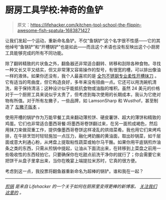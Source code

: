 # 厨房工具学校:神奇的鱼铲

> 原文：<https://lifehacker.com/kitchen-tool-school-the-flippin-awesome-fish-spatula-1683871427>

让我们发起一个运动，重新命名鱼铲。不仅“鱼锅铲”这个名字很不性感——它的其他绰号“鱼锅铲”和“开槽锅铲”也是如此——而且这个术语也没有反映出这个小厨房工具能够完成的所有不同功能。



除了翻转精致的片状鱼之外，翻鱼器还非常适合翻转、转移和刮除各种食物。寻找一种又长又平又结实，但又非常薄又容易操作的型号，有很宽的槽，可以排出像油一样的液体。如果你还没有，我个人最喜欢的是 [全包不锈钢专业柔性开槽抹刀](http://www.amazon.com/All-Clad-Stainless-Flexible-Slotted-Turner/dp/B00BYAHNLE/ref=sr_1_3?asc_campaign=InlineText&asc_refurl=https://lifehacker.com/kitchen-tool-school-the-flippin-awesome-fish-spatula-1683871427&asc_source=&ie=UTF8&qid=1423094328&s=kitchen&sr=1-3&tag=kinjalifehackerlink-20) 。它有适当的弯曲度，但它构造良好，多年来没有扭曲一点。它还可以用洗碗机清洗，易于保持清洁；这种设计似乎能抵抗食物或油脂的堆积。虽然 24 美元的价格对于一个厨房工具来说似乎太贵了，但考虑到每次使用的长期成本，我认为它绝对物有所值。对于所有左撇子，一些品牌，如 LamsonSharp 和 Wusthof，甚至制造了 [左撇子版本](http://www.jbprince.com/cutlery-spatulas/slotted-turner-left-hand.asp) 。

使用开槽的锅铲作为万能早餐工具来翻动薄煎饼、硬皮薯饼、超大的薄饼和精致的鸡蛋。它们也非常适合墨西哥餐:将墨西哥卷饼翻过来，在另一面煎成褐色，然后用抹刀来做双重工作，提供像墨西哥卷饼这样凌乱的烘焙菜肴。我也用它们来烤鸡排，在牛排烹饪时轻轻施加一点压力，融化烤奶酪的黄油面，取出砂锅菜，如千层面或意大利通心粉，从烤盘上提取粘性蔬菜或帕尔马干酪。如果你用平底锅煎炸油条之类的东西，只需从煎锅中提起，让油从下面流出来，在转移到上菜盘之前用一些吸收性的东西轻拍它。只要确保你在吃甜点前洗干净你的就行了；你会需要它来把饼干从盘子里拿出来，当你在晚宴上端提拉米苏时，它真的很方便。

考虑到这一点，我投票将翻鱼器重新命名为超棒的锅铲。谁和我在一起？

* * *

[*煎锅*](http://skillet.lifehacker.com) *是来自 Lifehacker 的一个关于如何在厨房里变得更棒的新博客。* [*关注我们这里的*](http://www.twitter.com/skilletLH) *。*